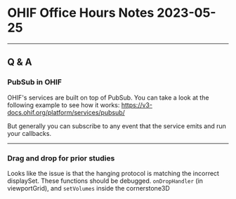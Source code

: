 # OHIF Office Hours Notes 2023-05-25

---

## Q & A

### PubSub in OHIF

OHIF's services are built on top of PubSub. You can take a look at the following
example to see how it works: https://v3-docs.ohif.org/platform/services/pubsub/

But generally you can subscribe to any event that the service emits and run your callbacks.

---

### Drag and drop for prior studies

Looks like the issue is that the hanging protocol is matching the incorrect displaySet. These functions should be debugged. `onDropHandler` (in viewportGrid), and `setVolumes` inside the cornerstone3D 
